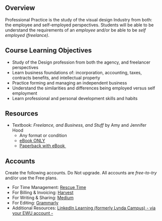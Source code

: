 ## Overview
Professional Practice is the study of the visual design Industry from both: the employee and self-employed perspectives.  Students will be able to be understand the requirements of an _employee_ and/or be able to be _self employed (freelance)_.

## Course Learning Objectives
* Study of the Design profession from both the agency, and freelancer perspectives
* Learn business foundations of: incorporation, accounting, taxes, contracts benefits, and intellectual property
* Practice forming and managing an independent business
* Understand the similarities and differences being employed versus self employment
* Learn professional and personal development skills and habits

## Resources

* Textbook:  _Freelance, and Business, and Stuff_ by Amy and Jennifer Hood
	* Any format or condition
	* [eBook ONLY](https://hoodzpahdesign.com/product/fabas-freelance-business-book-e/#)
	* [Paperback with eBook ](https://hoodzpahdesign.com/product/fabas-freelance-business-book-print/#)

## Accounts
Create the following accounts. Do Not upgrade. All accounts are *free-to-try* and/or use the Free plans. 

* For Time Management: [Rescue Time](https://www.rescuetime.com)
* For Billing & Invoicing: [Harvest](harvestapp.com/)
* For Writing & Sharing: [Medium](https://medium.com/)
* For Editing: [Grammarly](https://grammarly.com)
* Additional Resources: [LinkedIn Learning (formerly Lynda Campus)  - via your EWU account -](https://sites.ewu.edu/it/students/lyndacampus/)
